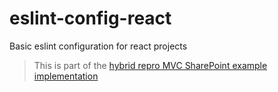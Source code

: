 # eslint-config-react

Basic eslint configuration for react projects

> This is part of the [hybrid repro MVC SharePoint example implementation](https://github.com/mauriora/reusable-hybrid-repo-mvc-spfx-examples)
